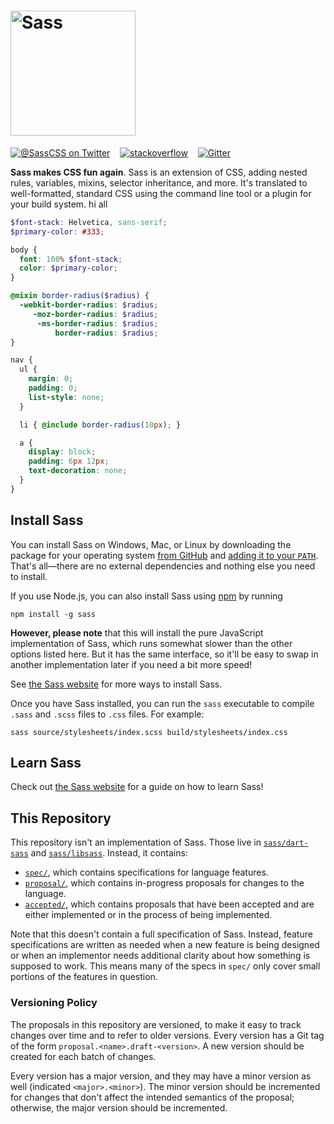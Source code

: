 <h1><img width="200px" alt="Sass" src="https://rawgit.com/sass/sass-site/main/source/assets/img/logos/logo.svg" /></h1>

[![@SassCSS on Twitter](https://img.shields.io/twitter/follow/SassCSS?label=%40SassCSS&style=social)](https://twitter.com/SassCSS)
&nbsp;&nbsp;
[![stackoverflow](https://img.shields.io/stackexchange/stackoverflow/t/sass?label=Sass%20questions&logo=stackoverflow&style=social)](https://stackoverflow.com/questions/tagged/sass)
&nbsp;&nbsp;
[![Gitter](https://img.shields.io/gitter/room/sass/sass?label=chat&logo=gitter&style=social)](https://gitter.im/sass/sass?utm_source=badge&utm_medium=badge&utm_campaign=pr-badge)

**Sass makes CSS fun again**. Sass is an extension of CSS, adding nested rules,
variables, mixins, selector inheritance, and more. It's translated to
well-formatted, standard CSS using the command line tool or a plugin for your
build system.
hi all

```scss
$font-stack: Helvetica, sans-serif;
$primary-color: #333;

body {
  font: 100% $font-stack;
  color: $primary-color;
}

@mixin border-radius($radius) {
  -webkit-border-radius: $radius;
     -moz-border-radius: $radius;
      -ms-border-radius: $radius;
          border-radius: $radius;
}

nav {
  ul {
    margin: 0;
    padding: 0;
    list-style: none;
  }

  li { @include border-radius(10px); }

  a {
    display: block;
    padding: 6px 12px;
    text-decoration: none;
  }
}
```

## Install Sass

You can install Sass on Windows, Mac, or Linux by downloading the package for
your operating system [from GitHub][] and [adding it to your `PATH`][PATH].
That's all—there are no external dependencies and nothing else you need to
install.

[from GitHub]: https://github.com/sass/dart-sass/releases
[PATH]: https://katiek2.github.io/path-doc/

If you use Node.js, you can also install Sass using [npm][] by running

[npm]: https://www.npmjs.com/

```
npm install -g sass
```

**However, please note** that this will install the pure JavaScript
implementation of Sass, which runs somewhat slower than the other options listed
here. But it has the same interface, so it'll be easy to swap in another
implementation later if you need a bit more speed!

See [the Sass website](https://sass-lang.com/install) for more ways to install
Sass.

Once you have Sass installed, you can run the `sass` executable to compile
`.sass` and `.scss` files to `.css` files. For example:

```
sass source/stylesheets/index.scss build/stylesheets/index.css
```

## Learn Sass

Check out [the Sass website](https://sass-lang.com/guide) for a guide on how to
learn Sass!

## This Repository

This repository isn't an implementation of Sass. Those live in
[`sass/dart-sass`][] and [`sass/libsass`][]. Instead, it contains:

[`sass/dart-sass`]: https://github.com/sass/dart-sass
[`sass/libsass`]: https://github.com/sass/libsass

* [`spec/`][], which contains specifications for language features.
* [`proposal/`][], which contains in-progress proposals for changes to the
  language.
* [`accepted/`][], which contains proposals that have been accepted and are
  either implemented or in the process of being implemented.

[`spec/`]: https://github.com/sass/sass/tree/main/spec
[`proposal/`]: https://github.com/sass/sass/tree/main/proposal
[`accepted/`]: https://github.com/sass/sass/tree/main/accepted

Note that this doesn't contain a full specification of Sass. Instead, feature
specifications are written as needed when a new feature is being designed or
when an implementor needs additional clarity about how something is supposed to
work. This means many of the specs in `spec/` only cover small portions of the
features in question.

### Versioning Policy

The proposals in this repository are versioned, to make it easy to track changes
over time and to refer to older versions. Every version has a Git tag of the
form `proposal.<name>.draft-<version>`. A new version should be created for each
batch of changes.

Every version has a major version, and they may have a minor version as well
(indicated `<major>.<minor>`). The minor version should be incremented for
changes that don't affect the intended semantics of the proposal; otherwise, the
major version should be incremented.
